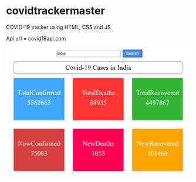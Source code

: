# covidtrackermaster
COVID-19 tracker using HTML, CSS and JS

Api url = covid19api.com

<img src="covid.png">

